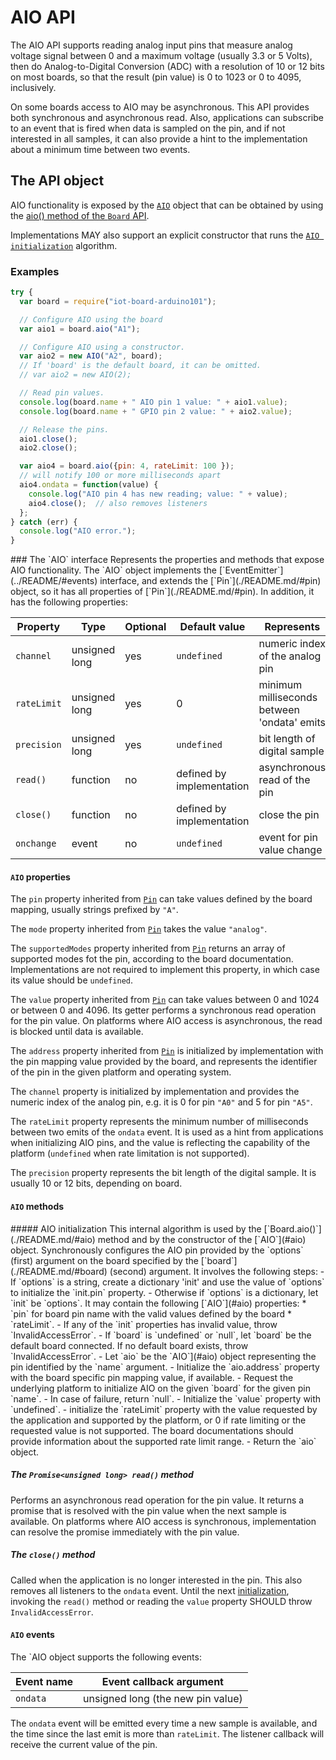 AIO API
=======

The AIO API supports reading analog input pins that measure analog voltage signal between 0 and a maximum voltage (usually 3.3 or 5 Volts), then do Analog-to-Digital Conversion (ADC) with a resolution of 10 or 12 bits on most boards, so that the result (pin value) is 0 to 1023 or 0 to 4095, inclusively.

On some boards access to AIO may be asynchronous. This API provides both synchronous and asynchronous read. Also, applications can subscribe to an event that is fired when data is sampled on the pin, and if not interested in all samples, it can also provide a hint to the implementation about a minimum time between two events.

The API object
--------------
AIO functionality is exposed by the [`AIO`](#aio) object that can be obtained by using the [aio() method of the `Board` API](./README.md/#aio).

Implementations MAY also support an explicit constructor that runs the [`AIO initialization`](#init) algorithm.

### Examples

```javascript
try {
  var board = require("iot-board-arduino101");

  // Configure AIO using the board
  var aio1 = board.aio("A1");

  // Configure AIO using a constructor.
  var aio2 = new AIO("A2", board);
  // If 'board' is the default board, it can be omitted.
  // var aio2 = new AIO(2);

  // Read pin values.
  console.log(board.name + " AIO pin 1 value: " + aio1.value);
  console.log(board.name + " GPIO pin 2 value: " + aio2.value);

  // Release the pins.
  aio1.close();
  aio2.close();

  var aio4 = board.aio({pin: 4, rateLimit: 100 });
  // will notify 100 or more milliseconds apart
  aio4.ondata = function(value) {
    console.log("AIO pin 4 has new reading; value: " + value);
    aio4.close();  // also removes listeners
  };
} catch (err) {
  console.log("AIO error.");
}
```

<a name="aio">
### The `AIO` interface
Represents the properties and methods that expose AIO functionality. The `AIO` object implements the [`EventEmitter`](../README/#events) interface, and extends the [`Pin`](./README.md/#pin) object, so it has all properties of [`Pin`](./README.md/#pin). In addition, it has the following properties:

| Property   | Type   | Optional | Default value | Represents |
| ---        | ---    | ---      | ---           | ---        |
| `channel`  | unsigned long | yes   | `undefined` | numeric index of the analog pin |
| `rateLimit` | unsigned long | yes   | 0 | minimum milliseconds between 'ondata' emits |
| `precision` | unsigned long | yes | `undefined` | bit length of digital sample |
| `read()`   | function | no | defined by implementation | asynchronous read of the pin |
| `close()`  | function | no | defined by implementation | close the pin |
| `onchange` | event | no       | `undefined`   | event for pin value change |

#### `AIO` properties

The `pin` property inherited from [`Pin`](./README.md/#pin) can take values defined by the board mapping, usually strings prefixed by `"A"`.

The `mode` property inherited from [`Pin`](./README.md/#pin) takes the value `"analog"`.

The `supportedModes` property inherited from [`Pin`](./README.md/#pin) returns an array of supported modes fot the pin, according to the board documentation. Implementations are not required to implement this property, in which case its value should be `undefined`.

The `value` property inherited from [`Pin`](./README.md/#pin) can take values between 0 and 1024 or between 0 and 4096. Its getter performs a synchronous read operation for the pin value. On platforms where AIO access is asynchronous, the read is blocked until data is available.

The `address` property inherited from [`Pin`](./README.md/#pin) is initialized by implementation with the pin mapping value provided by the board, and represents the identifier of the pin in the given platform and operating system.

The `channel` property is initialized by implementation and provides the numeric index of the analog pin, e.g. it is 0 for pin `"A0"` and 5 for pin `"A5"`.

The `rateLimit` property represents the minimum number of milliseconds between two emits of the `ondata` event. It is used as a hint from applications when initializing AIO pins, and the value is reflecting the capability of the platform (`undefined` when rate limitation is not supported).

The `precision` property represents the bit length of the digital sample. It is usually 10 or 12 bits, depending on board.

#### `AIO` methods

<a name="init">
##### AIO initialization
This internal algorithm is used by the [`Board.aio()`](./README.md/#aio) method and by the constructor of the [`AIO`](#aio) object. Synchronously configures the AIO pin provided by the `options` (first) argument on the board specified by the [`board`](./README.md/#board) (second) argument. It involves the following steps:
- If `options` is a string, create a dictionary 'init' and use the value of `options` to initialize the `init.pin` property.
- Otherwise if `options` is a dictionary, let `init` be `options`. It may contain the following [`AIO`](#aio) properties:
  * `pin` for board pin name with the valid values defined by the board
  * `rateLimit`.
- If any of the `init` properties has invalid value, throw `InvalidAccessError`.
- If `board` is `undefined` or `null`, let `board` be the default board connected. If no default board exists, throw `InvalidAccessError`.
- Let `aio` be the `AIO`](#aio) object representing the pin identified by the `name` argument.
- Initialize the `aio.address` property with the board specific pin mapping value, if available.
- Request the underlying platform to initialize AIO on the given `board` for the given pin `name`.
- In case of failure, return `null`.
- Initialize the `value` property with `undefined`.
- initialize the `rateLimit` property with the value requested by the application and supported by the platform, or 0 if rate limiting or the requested value is not supported. The board documentations should provide information about the supported rate limit range.
- Return the `aio` object.

##### The `Promise<unsigned long> read()` method
Performs an asynchronous read operation for the pin value. It returns a promise that is resolved with the pin value when the next sample is available. On platforms where AIO access is synchronous, implementation can resolve the promise immediately with the pin value.

##### The `close()` method
Called when the application is no longer interested in the pin. This also removes all listeners to the `ondata` event. Until the next [initialization](#init), invoking the `read()` method or reading the `value` property SHOULD throw `InvalidAccessError`.


#### `AIO` events
The `AIO object supports the following events:

| Event name        | Event callback argument |
| --------------    | ----------------------- |
| `ondata`          | unsigned long (the new pin value) |

The `ondata` event will be emitted every time a new sample is available, and the time since the last emit is more than `rateLimit`. The listener callback will receive the current value of the pin.
